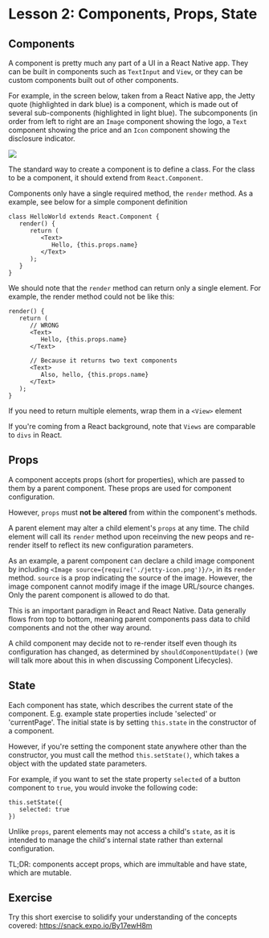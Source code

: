 # Lesson 2: Components, Props, State

## Components

A component is pretty much any part of a UI in a React Native app. They can be built in components such as `TextInput` and `View`, or they can be custom components built out of other components.

For example, in the screen below, taken from a React Native app, the Jetty quote (highlighted in dark blue) is a component, which is made out of several sub-components (highlighted in light blue). The subcomponents (in order from left to right are an `Image` component showing the logo, a `Text` component showing the price and an `Icon` component showing the disclosure indicator.

![](https://storage.googleapis.com/slite-api-files-production/files/d2f102fe-9a12-47d6-b502-5ec5f612b9f3/image.png)

The standard way to create a component is to define a class. For the class to be a component, it should extend from `React.Component`.

Components only have a single required method, the `render` method. As a example, see below for a simple component definition

```
class HelloWorld extends React.Component {
   render() {
      return (
         <Text>
            Hello, {this.props.name}
         </Text>
      );
   }
}
```
We should note that the `render` method can return only a single element. For example, the render method could not be like this:
```
render() {
   return (
      // WRONG
      <Text>
         Hello, {this.props.name}
      </Text>

      // Because it returns two text components
      <Text>
         Also, hello, {this.props.name}
      </Text>
   );
}
```
If you need to return multiple elements, wrap them in a `<View>` element

If you're coming from a React background, note that `Views` are comparable to `divs` in React.

## Props

A component accepts props (short for properties), which are passed to them by a parent component. These props are used for component configuration.

However, `props` must **not be altered** from within the component's methods.

A parent element may alter a child element's `props` at any time. The child element will call its `render` method upon receinving the new peops and re-render itself to reflect its new configuration parameters. 

As an example, a parent component can declare a child image component by including  `<Image source={require('./jetty-icon.png')}/>`, in its `render` method. `source` is a prop  indicating the source of the image. However, the image component cannot modify image if the image URL/source changes. Only the parent component is allowed to do that.

This is an important paradigm in React and React Native. Data generally flows from top to bottom, meaning parent components pass data to child components and not the other way around.

A child component may decide not to re-render itself even though its configuration has changed, as determined by `shouldComponentUpdate()` (we will talk more about this in when discussing Component Lifecycles).

## State

Each component has state, which describes the current state of the component. E.g. example state properties include 'selected' or 'currentPage'. The initial state is by setting `this.state` in the constructor of a component.

However, if you're setting the component state anywhere other than the constructor, you must call the method `this.setState()`, which takes a object with the updated state parameters.

For example, if you want to set the state property `selected` of a button component to `true`, you would invoke the following code:
```
this.setState({
   selected: true
})
```
Unlike `props`, parent elements may not access a child's `state`, as it is intended to manage the child's internal state rather than external configuration.

TL;DR: components accept props, which are immultable and have state, which are mutable.

## Exercise
Try this short exercise to solidify your understanding of the concepts covered: https://snack.expo.io/By17ewH8m


